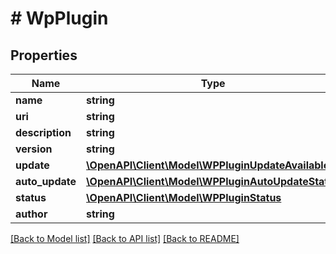 # # WpPlugin

## Properties

Name | Type | Description | Notes
------------ | ------------- | ------------- | -------------
**name** | **string** |  |
**uri** | **string** |  | [optional]
**description** | **string** |  | [optional]
**version** | **string** |  |
**update** | [**\OpenAPI\Client\Model\WPPluginUpdateAvailable**](WPPluginUpdateAvailable.md) |  | [optional]
**auto_update** | [**\OpenAPI\Client\Model\WPPluginAutoUpdateStatus**](WPPluginAutoUpdateStatus.md) |  | [optional]
**status** | [**\OpenAPI\Client\Model\WPPluginStatus**](WPPluginStatus.md) |  | [optional]
**author** | **string** |  |

[[Back to Model list]](../../README.md#models) [[Back to API list]](../../README.md#endpoints) [[Back to README]](../../README.md)
